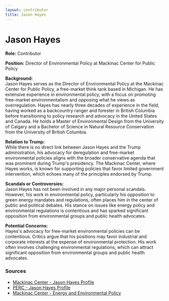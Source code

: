 ```yaml
---
layout: contributor
title: Jason Hayes
---
```


# Jason Hayes

**Role:** Contributor

**Position:** Director of Environmental Policy at Mackinac Center for Public Policy

**Background:**  
Jason Hayes serves as the Director of Environmental Policy at the Mackinac Center for Public Policy, a free-market think tank based in Michigan. He has extensive experience in environmental policy, with a focus on promoting free-market environmentalism and opposing what he views as overregulation. Hayes has nearly three decades of experience in the field, having worked as a backcountry ranger and forester in British Columbia before transitioning to policy research and advocacy in the United States and Canada. He holds a Master of Environmental Design from the University of Calgary and a Bachelor of Science in Natural Resource Conservation from the University of British Columbia.

**Relation to Trump:**  
While there is no direct link between Jason Hayes and the Trump administration, his advocacy for deregulation and free-market environmental policies aligns with the broader conservative agenda that was prominent during Trump's presidency. The Mackinac Center, where Hayes works, is known for supporting policies that favor limited government intervention, which echoes many of the principles endorsed by Trump.

**Scandals or Controversies:**  
Jason Hayes has not been involved in any major personal scandals. However, his work in environmental policy, particularly his opposition to green energy mandates and regulations, often places him in the center of public and political debates. His stance on issues like energy policy and environmental regulations is contentious and has sparked significant opposition from environmental groups and public health advocates.

**Potential Concerns:**  
Hayes's advocacy for free-market environmental policies can be contentious. Critics argue that his positions may favor industrial and corporate interests at the expense of environmental protection. His work often involves challenging environmental regulations, which can attract significant opposition from environmental groups and public health advocates.

### Sources
- [Mackinac Center - Jason Hayes Profile](https://www.mackinac.org/about/staff/752)
- [PERC - Jason Hayes Profile](https://www.perc.org/people/jason-hayes)
- [Mackinac Center - Energy and Environmental Policy](https://www.mackinac.org/environment)

